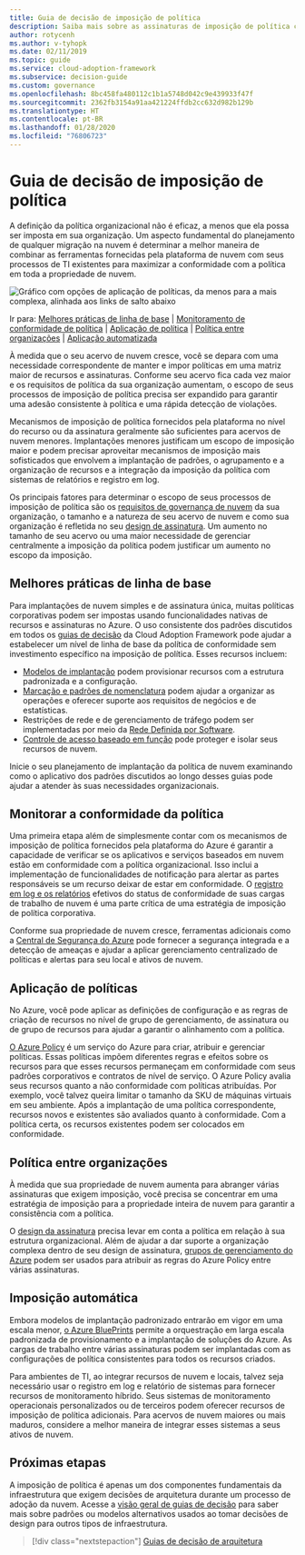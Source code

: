 ```yaml
---
title: Guia de decisão de imposição de política
description: Saiba mais sobre as assinaturas de imposição de política como uma prioridade de design principal em migrações no Azure.
author: rotycenh
ms.author: v-tyhopk
ms.date: 02/11/2019
ms.topic: guide
ms.service: cloud-adoption-framework
ms.subservice: decision-guide
ms.custom: governance
ms.openlocfilehash: 8bc458fa480112c1b1a5748d042c9e439933f47f
ms.sourcegitcommit: 2362fb3154a91aa421224ffdb2cc632d982b129b
ms.translationtype: HT
ms.contentlocale: pt-BR
ms.lasthandoff: 01/28/2020
ms.locfileid: "76806723"
---
```

# <a name="policy-enforcement-decision-guide"></a>Guia de decisão de imposição de política

A definição da política organizacional não é eficaz, a menos que ela possa ser imposta em sua organização. Um aspecto fundamental do planejamento de qualquer migração na nuvem é determinar a melhor maneira de combinar as ferramentas fornecidas pela plataforma de nuvem com seus processos de TI existentes para maximizar a conformidade com a política em toda a propriedade de nuvem.

![Gráfico com opções de aplicação de políticas, da menos para a mais complexa, alinhada aos links de salto abaixo](../../_images/decision-guides/decision-guide-policy-enforcement.png)

Ir para: [Melhores práticas de linha de base](#baseline-best-practices) | [Monitoramento de conformidade de política](#policy-compliance-monitoring) | [Aplicação de política](#policy-enforcement) | [Política entre organizações](#cross-organization-policy) | [Aplicação automatizada](#automated-enforcement)

À medida que o seu acervo de nuvem cresce, você se depara com uma necessidade correspondente de manter e impor políticas em uma matriz maior de recursos e assinaturas. Conforme seu acervo fica cada vez maior e os requisitos de política da sua organização aumentam, o escopo de seus processos de imposição de política precisa ser expandido para garantir uma adesão consistente à política e uma rápida detecção de violações.

Mecanismos de imposição de política fornecidos pela plataforma no nível do recurso ou da assinatura geralmente são suficientes para acervos de nuvem menores. Implantações menores justificam um escopo de imposição maior e podem precisar aproveitar mecanismos de imposição mais sofisticados que envolvem a implantação de padrões, o agrupamento e a organização de recursos e a integração da imposição da política com sistemas de relatórios e registro em log.

Os principais fatores para determinar o escopo de seus processos de imposição de política são os [requisitos de governança de nuvem](../../govern/index.md) da sua organização, o tamanho e a natureza de seu acervo de nuvem e como sua organização é refletida no seu [design de assinatura](../subscriptions/index.md). Um aumento no tamanho de seu acervo ou uma maior necessidade de gerenciar centralmente a imposição da política podem justificar um aumento no escopo da imposição.

## <a name="baseline-best-practices"></a>Melhores práticas de linha de base

Para implantações de nuvem simples e de assinatura única, muitas políticas corporativas podem ser impostas usando funcionalidades nativas de recursos e assinaturas no Azure. O uso consistente dos padrões discutidos em todos os [guias de decisão](../index.md) da Cloud Adoption Framework pode ajudar a estabelecer um nível de linha de base da política de conformidade sem investimento específico na imposição de política. Esses recursos incluem:

- [Modelos de implantação](../resource-consistency/index.md) podem provisionar recursos com a estrutura padronizada e a configuração.
- [Marcação e padrões de nomenclatura](../resource-tagging/index.md) podem ajudar a organizar as operações e oferecer suporte aos requisitos de negócios e de estatísticas.
- Restrições de rede e de gerenciamento de tráfego podem ser implementadas por meio da [Rede Definida por Software](../software-defined-network/index.md).
- [Controle de acesso baseado em função](../identity/index.md) pode proteger e isolar seus recursos de nuvem.

Inicie o seu planejamento de implantação da política de nuvem examinando como o aplicativo dos padrões discutidos ao longo desses guias pode ajudar a atender às suas necessidades organizacionais.

## <a name="policy-compliance-monitoring"></a>Monitorar a conformidade da política

Uma primeira etapa além de simplesmente contar com os mecanismos de imposição de política fornecidos pela plataforma do Azure é garantir a capacidade de verificar se os aplicativos e serviços baseados em nuvem estão em conformidade com a política organizacional. Isso inclui a implementação de funcionalidades de notificação para alertar as partes responsáveis se um recurso deixar de estar em conformidade. O [registro em log e os relatórios](../logging-and-reporting/index.md) efetivos do status de conformidade de suas cargas de trabalho de nuvem é uma parte crítica de uma estratégia de imposição de política corporativa.

Conforme sua propriedade de nuvem cresce, ferramentas adicionais como a [Central de Segurança do Azure](https://docs.microsoft.com/azure/security-center) pode fornecer a segurança integrada e a detecção de ameaças e ajudar a aplicar gerenciamento centralizado de políticas e alertas para seu local e ativos de nuvem.

## <a name="policy-enforcement"></a>Aplicação de políticas

No Azure, você pode aplicar as definições de configuração e as regras de criação de recursos no nível de grupo de gerenciamento, de assinatura ou de grupo de recursos para ajudar a garantir o alinhamento com a política.

[O Azure Policy](https://docs.microsoft.com/azure/governance/policy/overview) é um serviço do Azure para criar, atribuir e gerenciar políticas. Essas políticas impõem diferentes regras e efeitos sobre os recursos para que esses recursos permaneçam em conformidade com seus padrões corporativos e contratos de nível de serviço. O Azure Policy avalia seus recursos quanto a não conformidade com políticas atribuídas. Por exemplo, você talvez queira limitar o tamanho da SKU de máquinas virtuais em seu ambiente. Após a implantação de uma política correspondente, recursos novos e existentes são avaliados quanto à conformidade. Com a política certa, os recursos existentes podem ser colocados em conformidade.

## <a name="cross-organization-policy"></a>Política entre organizações

À medida que sua propriedade de nuvem aumenta para abranger várias assinaturas que exigem imposição, você precisa se concentrar em uma estratégia de imposição para a propriedade inteira de nuvem para garantir a consistência com a política.

O [design da assinatura](../subscriptions/index.md) precisa levar em conta a política em relação à sua estrutura organizacional. Além de ajudar a dar suporte a organização complexa dentro de seu design de assinatura, [grupos de gerenciamento do Azure](../../ready/azure-best-practices/scaling-subscriptions.md#manage-multiple-subscriptions) podem ser usados para atribuir as regras do Azure Policy entre várias assinaturas.

## <a name="automated-enforcement"></a>Imposição automática

Embora modelos de implantação padronizado entrarão em vigor em uma escala menor, [o Azure BluePrints](https://docs.microsoft.com/azure/governance/blueprints/overview) permite a orquestração em larga escala padronizada de provisionamento e a implantação de soluções do Azure. As cargas de trabalho entre várias assinaturas podem ser implantadas com as configurações de política consistentes para todos os recursos criados.

Para ambientes de TI, ao integrar recursos de nuvem e locais, talvez seja necessário usar o registro em log e relatório de sistemas para fornecer recursos de monitoramento híbrido. Seus sistemas de monitoramento operacionais personalizados ou de terceiros podem oferecer recursos de imposição de política adicionais. Para acervos de nuvem maiores ou mais maduros, considere a melhor maneira de integrar esses sistemas a seus ativos de nuvem.

## <a name="next-steps"></a>Próximas etapas

A imposição de política é apenas um dos componentes fundamentais da infraestrutura que exigem decisões de arquitetura durante um processo de adoção da nuvem. Acesse a [visão geral de guias de decisão](../index.md) para saber mais sobre padrões ou modelos alternativos usados ao tomar decisões de design para outros tipos de infraestrutura.

> [!div class="nextstepaction"]
> [Guias de decisão de arquitetura](../index.md)
